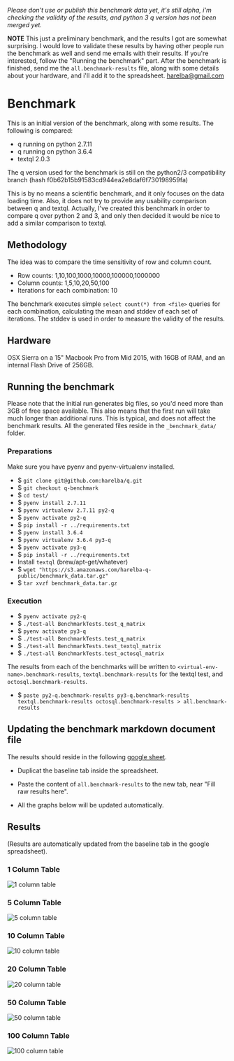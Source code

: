 

*Please don't use or publish this benchmark data yet, it's still alpha, i'm checking the validity of the results, and python 3 q version has not been merged yet.*

**NOTE**
This just a preliminary benchmark, and the results I got are somewhat surprising. I would love to validate these results by having other people run the benchmark as well and send me emails with their results. If you're interested, follow the "Running the benchmark" part. After the benchmark is finished, send me the `all.benchmark-results` file, along with some details about your hardware, and i'll add it to the spreadsheet. <harelba@gmail.com>

# Benchmark
This is an initial version of the benchmark, along with some results. The following is compared:
* q running on python 2.7.11
* q running on python 3.6.4
* textql 2.0.3

The q version used for the benchmark is still on the python2/3 compatibility branch (hash f0b62b15b91583cd944ea2e8daf6f730198959fa)

This is by no means a scientific benchmark, and it only focuses on the data loading time. Also, it does not try to provide any usability comparison between q and textql. Actually, I've created this benchmark in order to compare q over python 2 and 3, and only then decided it would be nice to add a similar comparison to textql.

## Methodology
The idea was to compare the time sensitivity of row and column count. 

* Row counts: 1,10,100,1000,10000,100000,1000000
* Column counts: 1,5,10,20,50,100
* Iterations for each combination: 10

The benchmark executes simple `select count(*) from <file>` queries for each combination, calculating the mean and stddev of each set of iterations. The stddev is used in order to measure the validity of the results.

## Hardware
OSX Sierra on a 15" Macbook Pro from Mid 2015, with 16GB of RAM, and an internal Flash Drive of 256GB.


## Running the benchmark

Please note that the initial run generates big files, so you'd need more than 3GB of free space available. This also means that the first run will take much longer than additional runs. This is typical, and does not affect the benchmark results. All the generated files reside in the `_benchmark_data/` folder.

### Preparations
Make sure you have pyenv and pyenv-virtualenv installed.

* $ `git clone git@github.com:harelba/q.git`
* $ `git checkout q-benchmark`
* $ `cd test/`
* $ `pyenv install 2.7.11`
* $ `pyenv virtualenv 2.7.11 py2-q`
* $ `pyenv activate py2-q`
* $ `pip install -r ../requirements.txt`
* $ `pyenv install 3.6.4`
* $ `pyenv virtualenv 3.6.4 py3-q`
* $ `pyenv activate py3-q`
* $ `pip install -r ../requirements.txt`
* Install `textql` (brew/apt-get/whatever)
* $ `wget "https://s3.amazonaws.com/harelba-q-public/benchmark_data.tar.gz"`
* $ `tar xvzf benchmark_data.tar.gz`

### Execution
* $ `pyenv activate py2-q`
* $ `./test-all BenchmarkTests.test_q_matrix` 
* $ `pyenv activate py3-q`
* $ `./test-all BenchmarkTests.test_q_matrix`
* $ `./test-all BenchmarkTests.test_textql_matrix`
* $ `./test-all BenchmarkTests.test_octosql_matrix`

The results from each of the benchmarks will be written to `<virtual-env-name>.benchmark-results`, `textql.benchmark-results` for the textql test, and `octosql.benchmark-results`.

* $ `paste py2-q.benchmark-results py3-q.benchmark-results textql.benchmark-results octosql.benchmark-results > all.benchmark-results`

## Updating the benchmark markdown document file
The results should reside in the following [google sheet](https://docs.google.com/spreadsheets/d/1Ljr8YIJwUQ5F4wr6ATga5Aajpu1CvQp1pe52KGrLkbY/edit?usp=sharing). 

* Duplicat the baseline tab inside the spreadsheet.
* Paste the content of `all.benchmark-results` to the new tab, near "Fill raw results here".

* All the graphs below will be updated automatically.

## Results
(Results are automatically updated from the baseline tab in the google spreadsheet).

### 1 Column Table
![1 column table](https://docs.google.com/spreadsheets/d/e/2PACX-1vQy9Zm4I322Tdf5uoiFFJx6Oi3Z4AMq7He3fUUtsEQVQIdTGfWgjxFD6k8PAy9wBjvFkqaG26oBgNTP/pubchart?oid=1119350798&format=image)

### 5 Column Table
![5 column table](https://docs.google.com/spreadsheets/d/e/2PACX-1vQy9Zm4I322Tdf5uoiFFJx6Oi3Z4AMq7He3fUUtsEQVQIdTGfWgjxFD6k8PAy9wBjvFkqaG26oBgNTP/pubchart?oid=599223098&format=image)

### 10 Column Table
![10 column table](https://docs.google.com/spreadsheets/d/e/2PACX-1vQy9Zm4I322Tdf5uoiFFJx6Oi3Z4AMq7He3fUUtsEQVQIdTGfWgjxFD6k8PAy9wBjvFkqaG26oBgNTP/pubchart?oid=82695414&format=image)

### 20 Column Table
![20 column table](https://docs.google.com/spreadsheets/d/e/2PACX-1vQy9Zm4I322Tdf5uoiFFJx6Oi3Z4AMq7He3fUUtsEQVQIdTGfWgjxFD6k8PAy9wBjvFkqaG26oBgNTP/pubchart?oid=1573199483&format=image)

### 50 Column Table
![50 column table](https://docs.google.com/spreadsheets/d/e/2PACX-1vQy9Zm4I322Tdf5uoiFFJx6Oi3Z4AMq7He3fUUtsEQVQIdTGfWgjxFD6k8PAy9wBjvFkqaG26oBgNTP/pubchart?oid=1895066152&format=image)

### 100 Column Table
![100 column table](https://docs.google.com/spreadsheets/d/e/2PACX-1vQy9Zm4I322Tdf5uoiFFJx6Oi3Z4AMq7He3fUUtsEQVQIdTGfWgjxFD6k8PAy9wBjvFkqaG26oBgNTP/pubchart?oid=2101488258&format=image)

